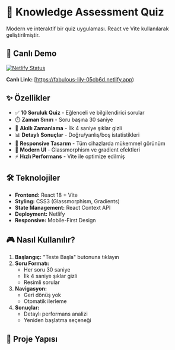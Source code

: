 # 🧠 Knowledge Assessment Quiz

Modern ve interaktif bir quiz uygulaması. React ve Vite kullanılarak geliştirilmiştir.

## 🚀 Canlı Demo

[![Netlify Status](https://api.netlify.com/api/v1/badges/your-badge-id/deploy-status)](https://fabulous-lily-05cb6d.netlify.app)

**Canlı Link:** [https://fabulous-lily-05cb6d.netlify.app)

## ✨ Özellikler

- ✅ **10 Soruluk Quiz** - Eğlenceli ve bilgilendirici sorular
- ⏱️ **Zaman Sınırı** - Soru başına 30 saniye
- 🎯 **Akıllı Zamanlama** - İlk 4 saniye şıklar gizli
- 📊 **Detaylı Sonuçlar** - Doğru/yanlış/boş istatistikleri
- 📱 **Responsive Tasarım** - Tüm cihazlarda mükemmel görünüm
- 🎨 **Modern UI** - Glassmorphism ve gradient efektleri
- ⚡ **Hızlı Performans** - Vite ile optimize edilmiş

## 🛠️ Teknolojiler

- **Frontend:** React 18 + Vite
- **Styling:** CSS3 (Glassmorphism, Gradients)
- **State Management:** React Context API
- **Deployment:** Netlify
- **Responsive:** Mobile-First Design

## 🎮 Nasıl Kullanılır?

1. **Başlangıç:** "Teste Başla" butonuna tıklayın
2. **Soru Formatı:** 
   - Her soru 30 saniye
   - İlk 4 saniye şıklar gizli
   - Resimli sorular
3. **Navigasyon:**
   - Geri dönüş yok
   - Otomatik ilerleme
4. **Sonuçlar:**
   - Detaylı performans analizi
   - Yeniden başlatma seçeneği

## 📁 Proje Yapısı
